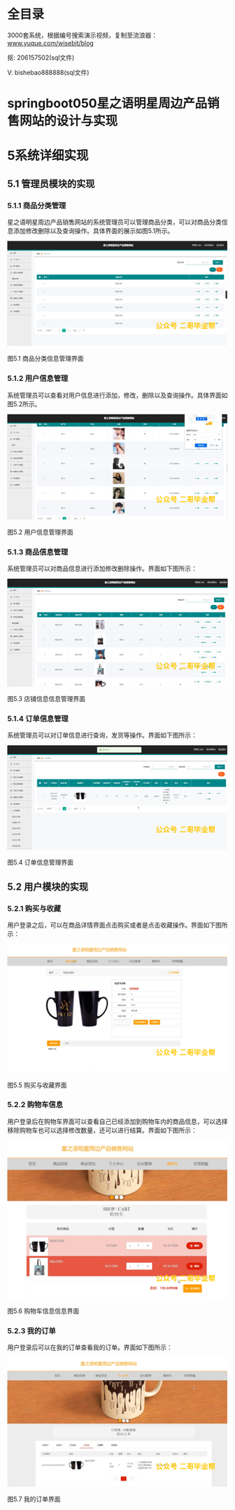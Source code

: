 # 全目录

3000套系统，根据编号搜索演示视频，复制至流浪器：www.yuque.com/wisebit/blog


<p>抠: 206157502(sql文件)</p>
<p>V: bishebao888888(sql文件)</p>


# springboot050星之语明星周边产品销售网站的设计与实现
# 5系统详细实现
## 5.1 管理员模块的实现
### 5.1.1 商品分类管理
星之语明星周边产品销售网站的系统管理员可以管理商品分类，可以对商品分类信息添加修改删除以及查询操作。具体界面的展示如图5.1所示。

![](/md/blog.010.png)

图5.1 商品分类信息管理界面
### 5.1.2 用户信息管理
系统管理员可以查看对用户信息进行添加，修改，删除以及查询操作。具体界面如图5.2所示。

![](/md/blog.011.png)

图5.2 用户信息管理界面
### 5.1.3 商品信息管理
系统管理员可以对商品信息进行添加修改删除操作。界面如下图所示：

![](/md/blog.012.png)

图5.3 店铺信息信息管理界面
### 5.1.4 订单信息管理
系统管理员可以对订单信息进行查询，发货等操作。界面如下图所示：

![](/md/blog.013.png)

图5.4 订单信息管理界面

## 5.2 用户模块的实现
### 5.2.1 购买与收藏
用户登录之后，可以在商品详情界面点击购买或者是点击收藏操作。界面如下图所示：

![](/md/blog.014.png)

图5.5 购买与收藏界面
### 5.2.2 购物车信息
用户登录后在购物车界面可以查看自己已经添加到购物车内的商品信息，可以选择移除购物车也可以选择修改数量，还可以进行结算。界面如下图所示：

![](/md/blog.015.png)

图5.6 购物车信息信息界面
### 5.2.3 我的订单
用户登录后可以在我的订单查看我的订单。界面如下图所示：


![](/md/blog.016.png)

图5.7 我的订单界面















